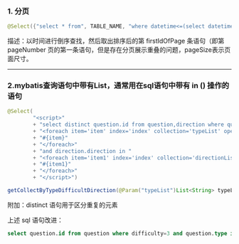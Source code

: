 ### 1. 分页

```java
@Select({"select * from", TABLE_NAME, "where datetime<=(select datetime from", TABLE_NAME,"order by datetime desc limit #{firstIdOfPage},1) limit #{pageSize}"})
```

描述：以时间进行倒序查找，然后取出排序后的第 firstIdOfPage 条语句（即第pageNumber 页的第一条语句，但是存在分页展示重叠的问题，pageSize表示页面尺寸。

------



### 2.mybatis查询语句中带有List，通常用在sql语句中带有 in () 操作的语句

```java
@Select(       
		"<script>"        
		+ "select distinct question.id from question,direction where question.id = direction.question and question.difficulty = #{difficulty} and question.type in "        
		+ "<foreach item='item' index='index' collection='typeList' open='(' separator=',' close=')'>"        
		+ "#{item}"        
		+ "</foreach>"        
		+ "and direction.direction in "        
		+ "<foreach item='item1' index='index' collection='directionList' open='(' separator=',' close=')'>"        
		+ "#{item1}"        
		+ "</foreach>"        
		+ "</script>")
```

```java
getCollectByTypeDifficultDirection(@Param("typeList")List<String> typeList, 											  @Param("difficulty")int difficulty,                                                		@Param("directionList") List<String> directionList);
```

附加：distinct 语句用于区分重复的元素

上述 sql 语句改进：

```sql
select question.id from question where difficulty=3 and question.type in ("填空题") and id in (select distinct direction.question from direction where direction.direction in ("java","c"));
```

